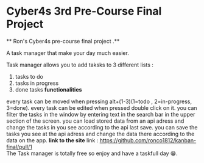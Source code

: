 # Cyber4s 3rd Pre-Course Final Project

** Ron's Cyber4s pre-course final project .**

A task manager that make your day much easier.

Task manager allows you to add taksks to 3 different lists :
 1. tasks to do
 2. tasks in progress
 3. done tasks
                                               **functionalities**

 every task can be moved when pressing alt+(1-3)(1=todo , 2=in-progress, 3=done).
 every task can be edited when pressed double click on it.
 you can filter the tasks in the window by entering text in the search bar in the upper section of the screen.
 you can load stored data from an api adress and change the tasks in you see according to the api last save.
 you can save the tasks you see at the api adress and change the data there according to the data on the app.
                                               **link to the site**
    link : https://github.com/ronco1812/kanban-final/pull/1                                           
 The Task manager is totally free so enjoy and have a taskfull day 😁.
